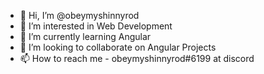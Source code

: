 - 👋 Hi, I’m @obeymyshinnyrod
- 👀 I’m interested in Web Development
- 🌱 I’m currently learning Angular
- 💞️ I’m looking to collaborate on Angular Projects
- 📫 How to reach me - obeymyshinnyrod#6199 at discord

<!---
obeymyshinnyrod/obeymyshinnyrod is a ✨ special ✨ repository because its `README.md` (this file) appears on your GitHub profile.
You can click the Preview link to take a look at your changes.
--->
